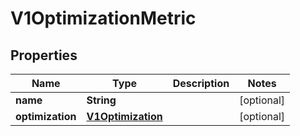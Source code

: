
# V1OptimizationMetric

## Properties
Name | Type | Description | Notes
------------ | ------------- | ------------- | -------------
**name** | **String** |  |  [optional]
**optimization** | [**V1Optimization**](V1Optimization.md) |  |  [optional]



